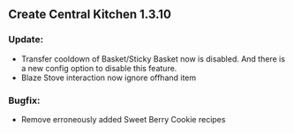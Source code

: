 ## Create Central Kitchen 1.3.10
### Update:
- Transfer cooldown of Basket/Sticky Basket now is disabled. And there is a new config option to disable this feature.
- Blaze Stove interaction now ignore offhand item
### Bugfix:
- Remove erroneously added Sweet Berry Cookie recipes